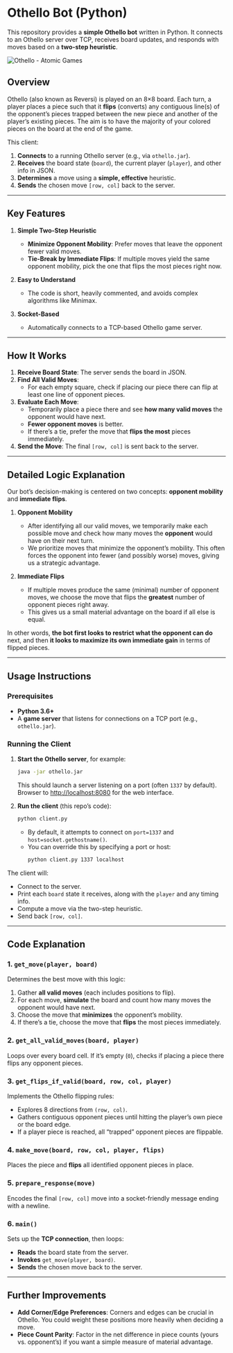 # Othello Bot (Python)

This repository provides a **simple Othello bot** written in Python. It connects to an Othello server over TCP, receives board updates, and responds with moves based on a **two-step heuristic**.

![Othello - Atomic Games](https://github.com/user-attachments/assets/667fc039-1b15-4c54-925f-45ef75b7a454)


## Overview

Othello (also known as Reversi) is played on an 8×8 board. Each turn, a player places a piece such that it **flips** (converts) any contiguous line(s) of the opponent’s pieces trapped between the new piece and another of the player’s existing pieces. The aim is to have the majority of your colored pieces on the board at the end of the game.

This client:
1. **Connects** to a running Othello server (e.g., via `othello.jar`).
2. **Receives** the board state (`board`), the current player (`player`), and other info in JSON.
3. **Determines** a move using a **simple, effective** heuristic.
4. **Sends** the chosen move `[row, col]` back to the server.

---

## Key Features

1. **Simple Two-Step Heuristic**  
   - **Minimize Opponent Mobility**: Prefer moves that leave the opponent fewer valid moves.  
   - **Tie-Break by Immediate Flips**: If multiple moves yield the same opponent mobility, pick the one that flips the most pieces right now.

2. **Easy to Understand**  
   - The code is short, heavily commented, and avoids complex algorithms like Minimax.

3. **Socket-Based**  
   - Automatically connects to a TCP-based Othello game server.

---

## How It Works

1. **Receive Board State**: The server sends the board in JSON.  
2. **Find All Valid Moves**:  
   - For each empty square, check if placing our piece there can flip at least one line of opponent pieces.  
3. **Evaluate Each Move**:  
   - Temporarily place a piece there and see **how many valid moves** the opponent would have next.  
   - **Fewer opponent moves** is better.  
   - If there’s a tie, prefer the move that **flips the most** pieces immediately.  
4. **Send the Move**: The final `[row, col]` is sent back to the server.

---

## Detailed Logic Explanation

Our bot’s decision-making is centered on two concepts: **opponent mobility** and **immediate flips**.

1. **Opponent Mobility**  
   - After identifying all our valid moves, we temporarily make each possible move and check how many moves the **opponent** would have on their next turn.  
   - We prioritize moves that minimize the opponent’s mobility. This often forces the opponent into fewer (and possibly worse) moves, giving us a strategic advantage.

2. **Immediate Flips**  
   - If multiple moves produce the same (minimal) number of opponent moves, we choose the move that flips the **greatest** number of opponent pieces right away.  
   - This gives us a small material advantage on the board if all else is equal.

In other words, **the bot first looks to restrict what the opponent can do** next, and then **it looks to maximize its own immediate gain** in terms of flipped pieces.

---

## Usage Instructions

### Prerequisites
- **Python 3.6+**  
- A **game server** that listens for connections on a TCP port (e.g., `othello.jar`).

### Running the Client

1. **Start the Othello server**, for example:
   ```bash
   java -jar othello.jar
   ```
   This should launch a server listening on a port (often `1337` by default). Browser to [http://localhost:8080](http://localhost:8080) for the web interface.

2. **Run the client** (this repo’s code):
   ```bash
   python client.py
   ```
   - By default, it attempts to connect on `port=1337` and `host=socket.gethostname()`.
   - You can override this by specifying a port or host:
     ```bash
     python client.py 1337 localhost
     ```

The client will:
- Connect to the server.  
- Print each `board` state it receives, along with the `player` and any timing info.  
- Compute a move via the two-step heuristic.  
- Send back `[row, col]`.

---

## Code Explanation

### 1. `get_move(player, board)`
Determines the best move with this logic:
1. Gather **all valid moves** (each includes positions to flip).
2. For each move, **simulate** the board and count how many moves the opponent would have next.
3. Choose the move that **minimizes** the opponent’s mobility.
4. If there’s a tie, choose the move that **flips** the most pieces immediately.

### 2. `get_all_valid_moves(board, player)`
Loops over every board cell. If it’s empty (`0`), checks if placing a piece there flips any opponent pieces.

### 3. `get_flips_if_valid(board, row, col, player)`
Implements the Othello flipping rules:  
- Explores 8 directions from `(row, col)`.  
- Gathers contiguous opponent pieces until hitting the player’s own piece or the board edge.  
- If a player piece is reached, all “trapped” opponent pieces are flippable.

### 4. `make_move(board, row, col, player, flips)`
Places the piece and **flips** all identified opponent pieces in place.

### 5. `prepare_response(move)`
Encodes the final `[row, col]` move into a socket-friendly message ending with a newline.

### 6. `main()`
Sets up the **TCP connection**, then loops:
- **Reads** the board state from the server.
- **Invokes** `get_move(player, board)`.
- **Sends** the chosen move back to the server.

---

## Further Improvements

- **Add Corner/Edge Preferences**: Corners and edges can be crucial in Othello. You could weight these positions more heavily when deciding a move.  
- **Piece Count Parity**: Factor in the net difference in piece counts (yours vs. opponent’s) if you want a simple measure of material advantage.  
